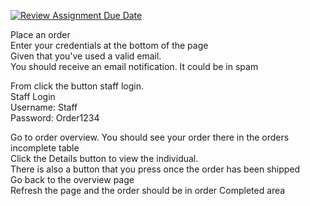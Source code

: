 [![Review Assignment Due Date](https://classroom.github.com/assets/deadline-readme-button-22041afd0340ce965d47ae6ef1cefeee28c7c493a6346c4f15d667ab976d596c.svg)](https://classroom.github.com/a/Z0QuTRu6)

Place an order\
Enter your credentials at the bottom of the page\
Given that you've used a valid email.\
You should receive an email notification.
It could be in spam

From click the button staff login.\
Staff Login\
    Username: Staff\
    Password: Order1234

Go to order overview. You should see your order there in the orders incomplete table\
Click the Details button to view the individual.\
There is also a button that you press once the order has been shipped\
Go back to the overview page\
Refresh the page and the order should be in order Completed area

